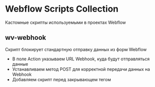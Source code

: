 # Webflow Scripts Collection
Кастомные скрипты используемыми в проектах Webflow


## wv-webhook
Скрипт блокирует стандартную отправку данных из форм Webflow

- В поле Action указываем URL Webhook, куда будут отправляться данные
- Устанавливаем метод POST для корректной передачи данных на Webhook
- Добавляем скрипт перед закрывающем тегом </body>
